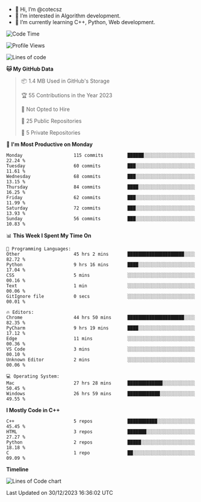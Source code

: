 - 👋 Hi, I’m @cotecsz
- 👀 I’m interested in Algorithm development.
- 🌱 I’m currently learning C++, Python, Web development.

<!---
cotecsz/cotecsz is a ✨ special ✨ repository because its `README.md` (this file) appears on your GitHub profile.
You can click the Preview link to take a look at your changes.
--->

<!--START_SECTION:waka-->
![Code Time](http://img.shields.io/badge/Code%20Time-273%20hrs%2028%20mins-blue)

![Profile Views](http://img.shields.io/badge/Profile%20Views-0-blue)

![Lines of code](https://img.shields.io/badge/From%20Hello%20World%20I%27ve%20Written-1.2%20million%20lines%20of%20code-blue)

**🐱 My GitHub Data** 

> 📦 1.4 MB Used in GitHub's Storage 
 > 
> 🏆 55 Contributions in the Year 2023
 > 
> 🚫 Not Opted to Hire
 > 
> 📜 25 Public Repositories 
 > 
> 🔑 5 Private Repositories 
 > 
📅 **I'm Most Productive on Monday** 

```text
Monday                   115 commits         ██████░░░░░░░░░░░░░░░░░░░   22.24 % 
Tuesday                  60 commits          ███░░░░░░░░░░░░░░░░░░░░░░   11.61 % 
Wednesday                68 commits          ███░░░░░░░░░░░░░░░░░░░░░░   13.15 % 
Thursday                 84 commits          ████░░░░░░░░░░░░░░░░░░░░░   16.25 % 
Friday                   62 commits          ███░░░░░░░░░░░░░░░░░░░░░░   11.99 % 
Saturday                 72 commits          ███░░░░░░░░░░░░░░░░░░░░░░   13.93 % 
Sunday                   56 commits          ███░░░░░░░░░░░░░░░░░░░░░░   10.83 % 
```


📊 **This Week I Spent My Time On** 

```text
💬 Programming Languages: 
Other                    45 hrs 2 mins       █████████████████████░░░░   82.72 % 
Python                   9 hrs 16 mins       ████░░░░░░░░░░░░░░░░░░░░░   17.04 % 
CSS                      5 mins              ░░░░░░░░░░░░░░░░░░░░░░░░░   00.16 % 
Text                     1 min               ░░░░░░░░░░░░░░░░░░░░░░░░░   00.06 % 
GitIgnore file           0 secs              ░░░░░░░░░░░░░░░░░░░░░░░░░   00.01 % 

🔥 Editors: 
Chrome                   44 hrs 50 mins      █████████████████████░░░░   82.35 % 
PyCharm                  9 hrs 19 mins       ████░░░░░░░░░░░░░░░░░░░░░   17.12 % 
Edge                     11 mins             ░░░░░░░░░░░░░░░░░░░░░░░░░   00.36 % 
VS Code                  3 mins              ░░░░░░░░░░░░░░░░░░░░░░░░░   00.10 % 
Unknown Editor           2 mins              ░░░░░░░░░░░░░░░░░░░░░░░░░   00.06 % 

💻 Operating System: 
Mac                      27 hrs 28 mins      █████████████░░░░░░░░░░░░   50.45 % 
Windows                  26 hrs 59 mins      ████████████░░░░░░░░░░░░░   49.55 % 
```

**I Mostly Code in C++** 

```text
C++                      5 repos             ███████████░░░░░░░░░░░░░░   45.45 % 
HTML                     3 repos             ███████░░░░░░░░░░░░░░░░░░   27.27 % 
Python                   2 repos             █████░░░░░░░░░░░░░░░░░░░░   18.18 % 
C                        1 repo              ██░░░░░░░░░░░░░░░░░░░░░░░   09.09 % 
```



**Timeline**

![Lines of Code chart](https://raw.githubusercontent.com/cotecsz/cotecsz/master/assets/bar_graph.png)


 Last Updated on 30/12/2023 16:36:02 UTC
<!--END_SECTION:waka-->
